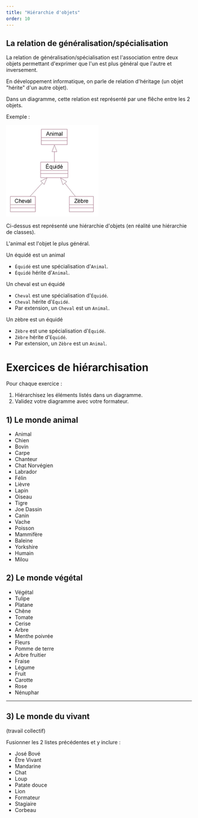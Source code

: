 ```yaml
---
title: "Hiérarchie d'objets"
order: 10
---
```


## La relation de généralisation/spécialisation

La relation de généralisation/spécialisation est l'association entre deux objets permettant d'exprimer que l'un est plus général que l'autre et inversement.

En développement informatique, on parle de relation d'héritage (un objet "hérite" d'un autre objet).

Dans un diagramme, cette relation est représenté par une flêche entre les 2 objets.

Exemple : 

![exemple.png](img/exemple.png)

Ci-dessus est représenté une hiérarchie d'objets (en réalité une hiérarchie de classes).

L'animal est l'objet le plus général.

Un équidé est un animal
- `Équidé` est une spécialisation d'`Animal`.
- `Équidé` hérite d'`Animal`.

Un cheval est un équidé
- `Cheval` est une spécialisation d'`Équidé`.
- `Cheval` hérite d'`Équidé`.
- Par extension, un `Cheval` est un `Animal`.

Un zèbre est un équidé
- `Zèbre` est une spécialisation d'`Équidé`.
- `Zèbre` hérite d'`Équidé`.
- Par extension, un `Zèbre` est un `Animal`.

# Exercices de hiérarchisation

Pour chaque exercice :
1. Hiérarchisez les éléments listés dans un diagramme.
2. Validez votre diagramme avec votre formateur.

## 1) Le monde animal 

- Animal
- Chien
- Bovin
- Carpe
- Chanteur
- Chat Norvégien
- Labrador
- Félin
- Lièvre
- Lapin
- Oiseau
- Tigre 
- Joe Dassin
- Canin 
- Vache 
- Poisson
- Mammifère
- Baleine
- Yorkshire
- Humain
- Milou


## 2) Le monde végétal

- Végétal
- Tulipe
- Platane
- Chêne
- Tomate
- Cerise
- Arbre
- Menthe poivrée
- Fleurs
- Pomme de terre
- Arbre fruitier 
- Fraise 
- Légume
- Fruit
- Carotte
- Rose
- Nénuphar

--- 

## 3) Le monde du vivant 

(travail collectif) 

Fusionner les 2 listes précédentes et y inclure : 

- José Bové
- Être Vivant
- Mandarine
- Chat 
- Loup 
- Patate douce 
- Lion 
- Formateur
- Stagiaire 
- Corbeau 
